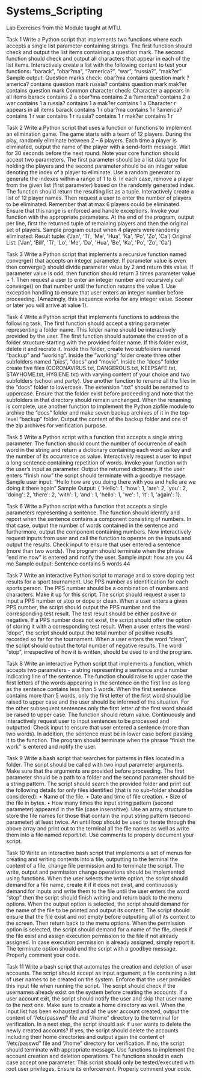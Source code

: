 # Systems_Scripting
Lab Exercises from the Module taught at MTU.

Task 1
Write a Python script that implements two functions where each accepts a single list parameter
containing strings. The first function should check and output the list items containing a
question mark. The second function should check and output all characters that appear in each
of the list items.
Interactively create a list with the following content to test your functions:
“barack”, “obar?ma”, “?america?”, “war”, “russia?”, “mak?er”
Sample output:
Question marks check:
obar?ma contains question mark
?america? contains question mark
russia? contains question mark
mak?er contains question mark
Common character check:
Character a appears in all items
barack contains 2 a
obar?ma contains 2 a
?america? contains 2 a
war contains 1 a
russia? contains 1 a
mak?er contains 1 a
Character r appears in all items
barack contains 1 r
obar?ma contains 1 r
?america? contains 1 r
war contains 1 r
russia? contains 1 r
mak?er contains 1 r

Task 2
Write a Python script that uses a function or functions to implement an elimination game. The
game starts with a team of 12 players. During the play, randomly eliminate between 2 – 6
players. Each time a player is eliminated, output the name of the player with a send-forth
message. Wait for 30 seconds before the next round.
Note your core function should accept two parameters. The first parameter should be a list data
type for holding the players and the second parameter should be an integer value denoting the
index of a player to eliminate. Use a random generator to generate the indexes within a range
of 1 to 6. In each case, remove a player from the given list (first parameter) based on the
randomly generated index. The function should return the resulting list as a tuple.
Interactively create a list of 12 player names. Then request a user to enter the number of players
to be eliminated. Remember that at max 6 players could be eliminated. Ensure that this range
is enforced and handle exceptions. Invoke your function with the appropriate parameters. At
the end of the program, output per line, first the returned tuple of remaining players and then
the original set of players.
Sample program output when 4 players were randomly eliminated:
Result tuple: ('Jan', 'Ti', 'Me', 'Hua', 'Ka', 'Po', 'Zo', 'Ca')
Original List: ['Jan', 'Bill', 'Ti', 'Lo', 'Me', 'Da', 'Hua', 'Be', 'Ka', 'Po', 'Zo', 'Ca']


Task 3
Write a Python script that implements a recursive function named converge() that accepts an
integer parameter. If parameter value is even then converge() should divide parameter value by
2 and return this value. If parameter value is odd, then function should return 3 times parameter
value + 1.
Then request a user to enter an integer number and recursively call converge() on that number
until the function returns the value 1. Use exception handling to ensure that user enters an
integer number before proceeding. (Amazingly, this sequence works for any integer value.
Sooner or later you will arrive at value 1).


Task 4
Write a Python script that implements functions to address the following task. The first function
should accept a string parameter representing a folder name. This folder name should be
interactively provided by the user.
The first function should automate the creation of a folder structure starting with the provided
folder name. If this folder exist, delete it and recrate it. Inside this folder, create two subfolders
named “backup” and “working”. Inside the “working” folder create three other subfolders
named “pics”, “docs” and “movie”. Inside the “docs” folder create five files
(CORONAVIRUS.txt, DANGEROUS.txt, KEEPSAFE.txt, STAYHOME.txt, HYGIENE.txt)
with varying content of your choice and two subfolders (school and party).
Use another function to rename all the files in the “docs” folder to lowercase. The extension
“.txt” should be renamed to uppercase. Ensure that the folder exist before proceeding and note
that the subfolders in that directory should remain unchanged.
When the renaming is complete, use another function to implement the Python zipfile module
to archive the “docs” folder and make seven backup archives of it in the top-level “backup”
folder. Output the content of the backup folder and one of the zip archives for verification
purpose.


Task 5
Write a Python script with a function that accepts a single string parameter. The function should
count the number of occurrence of each word in the string and return a dictionary containing
each word as key and the number of its occurrence as value.
Interactively request a user to input a long sentence containing repetition of words. Invoke your
function with the user’s input as parameter. Output the returned dictionary. If the user enters
“finish now” the script should terminate with a goodbye message.
Sample user input: “Hello how are you doing there with you and hello are we doing it there
again”
Sample Output: { 'Hello': 1, 'how': 1, 'are': 2, 'you': 2, 'doing': 2, 'there': 2, 'with': 1, 'and': 1,
'hello': 1, 'we': 1, 'it': 1, 'again': 1}.


Task 6
Write a Python script with a function that accepts a single parameters representing a sentence.
The function should identify and report when the sentence contains a component consisting of
numbers. In that case, output the number of words contained in the sentence and furthermore,
output the component containing numbers.
Now interactively request inputs from user and call the function to operate on the inputs and
output the results. Check input to ensure that user entered a sentence (more than two words).
The program should terminate when the phrase “end me now” is entered and notify the user.
Sample input: how are you 44 me
Sample output:
Sentence contains 5 words
44


Task 7
Write an interactive Python script to manage and to store doping test results for a sport
tournament. Use PPS number as identification for each sports person. The PPS number
should be a combination of numbers and characters. Make it up for this script. The script
should request a user to input a PPS number or stop or dope or clean.
When a user enters a given PPS number, the script should output the PPS number and the
corresponding test result. The test result should be either positive or negative. If a PPS
number does not exist, the script should offer the option of storing it with a corresponding
test result.
When a user enters the word “dope”, the script should output the total number of positive
results recorded so far for the tournament. When a user enters the word “clean”, the script
should output the total number of negative results. The word “stop”, irrespective of how it
is written, should be used to end the program.


Task 8
Write an interactive Python script that implements a function, which accepts two parameters - a
string representing a sentence and a number indicating line of the sentence.
The function should raise to upper case the first letters of the words appearing in the sentence on
the first line as long as the sentence contains less than 5 words. When the first sentence contains
more than 5 words, only the first letter of the first word should be raised to upper case and the user
should be informed of the situation. For the other subsequent sentences only the first letter of the
first word should be raised to upper case. The function should return value.
Continuously and interactively request user to input sentences to be processed and outputted.
Check input to ensure that user entered a sentence (more than two words). In addition, the
sentence must be in lower case before passing it to the function. The program should terminate
when the phrase “finish the work” is entered and notify the user.


Task 9
Write a bash script that searches for patterns in files located in a folder. The script should be
called with two input parameter arguments. Make sure that the arguments are provided before
proceeding. The first parameter should be a path to a folder and the second parameter should
be a string pattern.
The script should search the provided folder and print out the following details for only files
identified (that is no sub-folder should be considered):
• Name of the file.
• Date and time of file creation.
• Size of the file in bytes.
• How many times the input string pattern (second parameter) appeared in the file (case
insensitive).
Use an array structure to store the file names for those that contain the input string pattern
(second parameter) at least twice.
An until loop should be used to iterate through the above array and print out to the terminal all
the file names as well as write them into a file named report.txt. Use comments to properly
document your script.


Task 10
Write an interactive bash script that implements a set of menus for creating and writing contents
into a file, outputting to the terminal the content of a file, change file permission and to
terminate the script. The write, output and permission change operations should be
implemented using functions.
When the user selects the write option, the script should demand for a file name, create it if it
does not exist, and continuously demand for inputs and write them to the file until the user
enters the word “stop” then the script should finish writing and return back to the menu options.
When the output option is selected, the script should demand for the name of the file to be
printed and output its content. The script should ensure that the file exist and not empty before
outputting all of its content to the screen. Then return back to the menu options.
When the permission option is selected, the script should demand for a name of the file, check
if the file exist and assign execution permission to the file if not already assigned. In case
execution permission is already assigned, simply report it. The terminate option should end the
script with a goodbye message. Properly comment your code.


Task 11
Write a bash script that automates the creation and deletion of user accounts. The script should
accept as input argument, a file containing a list of user names to be created on the system.
Enforce that the user provides this input file when running the script.
The script should check if the usernames already exist on the system before creating the
accounts. If a user account exit, the script should notify the user and skip that user name to the
next one. Make sure to create a home directory as well. When the input list has been exhausted
and all the user account created, output the content of “/etc/passwd” file and “/home” directory
to the terminal for verification.
In a next step, the script should ask if user wants to delete the newly created accounts? If yes,
the script should delete the accounts including their home directories and output again the
content of “/etc/passwd” file and “/home” directory for verification. If no, the script should
terminate with appropriate message.
Use functions to implement the account creation and deletion operations. The functions should
in each case accept one parameter. This script should only be tested/executed with root user
privileges. Ensure its enforcement. Properly comment your code.
